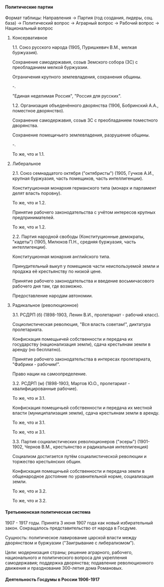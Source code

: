 #### Политические партии

Формат таблицы: Направления -> Партия (год создания, лидеры, соц. база) -> Политический вопрос ->
Аграрный вопрос -> Рабочий вопрос -> Национальный вопрос

1. Консервативное

   1.1. Союз русского народа (1905, Пуришкевич В.М., мелкая буржуазия).

   Сохранение самодержавия, созыв Земского собора (ЗС) с преобладанием мелкой буржуазии.

   Ограничения крупного землевладения, сохранения общины.

   -.

   "Единая неделимая Россия", "Россия для русских".

   1.2. Организация объеденённого дворянства (1906, Бобринский А.А., поместное дворянство).

   Сохранение самодержавия, созыв ЗС с преобладанием поместного дворянства.

   Сохранение помещичьего землевладения, разрушение общины.

   -.

   То же, что и 1.1.

2. Либеральное

   2.1. Союз семнадцатого октября ("октябристы") (1905, Гучков А.И., крупная буржуазия, часть
   помещиков, часть интеллигенции).

   Конституционная монархия германского типа (монарх и парламент делят власть поровну).

   То же, что и 1.2.

   Принятие рабочего законодательства с учётом интересов крупных предпринимателей.

   То же, что и 1.2.

   2.2. Партия народной свободы (Конституционные демократы, "кадеты") (1905, Милюков П.Н., средняя
   буржуазия, часть интеллигенции).

   Конституционная монархия английского типа.

   Принудительный выкуп у помещиков части неиспользуемой земли и продажа её крестьянству по низкой
   цене.

   Принятие рабочего законодательства и введение восьмичасового рабочего дня там, где возможно.

   Предоставление народам автономии.

3. Радикальное (революционное)

   3.1. РСДРП (б) (1898-1903, Ленин В.И., пролетариат - рабочий класс).

   Социолистическая революция, "Вся власть советам!", диктатура пролетариата.

   Конфискация помещьичей собственности и передача их государству (национализация земли), сдача
   крестьянам земли в аренду (но бесплатно).

   Принятие рабочего законодательства в интересах пролетариата, "Фабрики - рабочим!".

   Право нации на самоопределение.

   3.2. РСДРП (м) (1898-1903, Мартов Ю.О., пролетариат - квалифицированные рабочие).

   То же, что и 3.1.

   Конфискация помещичьей собственности и передача их местной власти (муниципализация земли), сдача
   крестьянам земли в аренду.

   То же, что и 3.1.

   То же, что и 3.1.

   3.3. Партия социалистических революционеров ("эсеры") (1901-1902, Чернов В.М., крестьянство и
   радикальная интеллигенция)

   Социализм достигается путём социалистической революции и торжество крестьянских общин.

   Конфискация помещичьей собственности и передача земли в общенародное достояние по уравнительной
   норме, социализация земли.

   То же, что и 3.2.

   То же, что и 3.2.

#### Третьеиюнская политическая система

1907 - 1917 годы. Принята 3 июня 1907 года как новый избирательный закон. Сокращалось
представительство от народа в Госдуме.

Сущность: политическое лавирование царской власти между дворянством и буржуазии ("Заигрывание с
либерализмом").

Цели: модернизация страны; решение аграрного, рабочего, национального и политического вопроса для
укрепления самодержавия; поддержка дворянства; подавление революционного движения и празднование
300-летия дома Романовых.

#### Деятельность Госдумы в России 1906-1917
